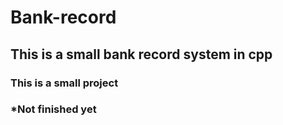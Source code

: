 # Bank-record
## This is a small bank record system in cpp

### This is a small project
### *Not finished yet
